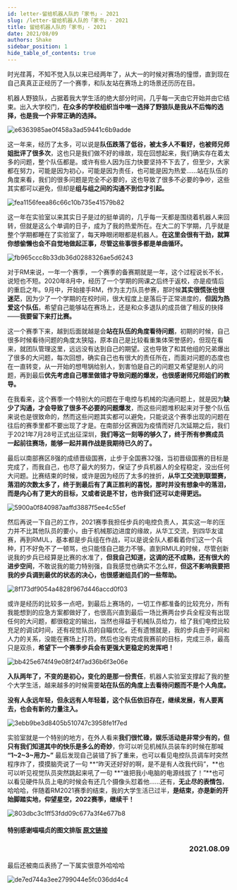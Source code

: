 ```yaml
---
id: letter-留给机器人队的「家书」- 2021
slug: /letter-留给机器人队的「家书」- 2021
title: 留给机器人队的「家书」- 2021
date: 2021/08/09
authors: Shake
sidebar_position: 1
hide_table_of_contents: true
---
```


时光荏苒，不知不觉入队以来已经两年了，从大一的时候对赛场的憧憬，直到现在自己真真正正经历了一个赛季，和队友站在赛场上的场景还历历在目。

机器人野狼队，占据着我大学生活的绝大部分时间，几乎每一天由它开始并由它结束。出入大学校门，**在众多的学校组织当中唯一选择了野狼队是我从不后悔的选择，也是我一个非常正确的选择。**

![e6363985ae0f458a3ad59441c6b9adde](https://shake-picture.oss-cn-guangzhou.aliyuncs.com/Docusaurus/docs/WildWolf/e6363985ae0f458a3ad59441c6b9adde.jpg)

这一年来，经历了太多，可以说是**队伍跌落了低谷，被太多人不看好，也被师兄师姐批评了很多次**，这也只是我们做不好的缘故，现在回想起来，我们确实存在着太多的问题，整个队伍都是。或许有些人因为压力快要坚持不下去了，但至少，大家都在努力，可能是因为初心，可能是因为责任，也可能是因为热爱......站在队伍的角度来看，我们的很多问题是完全不必要的，这也导致了很多不必要的争吵，这些其实都可以避免，但却是**组与组之间的沟通不到位才引起。**

![fea1156feea86c66c10b735e41579b82](https://shake-picture.oss-cn-guangzhou.aliyuncs.com/Docusaurus/docs/WildWolf/fea1156feea86c66c10b735e41579b82.jpg)

这一年在实验室以来其实日子是过的挺单调的，几乎每一天都是围绕着机器人来回转，但就是这么个单调的日子，成为了我的热爱所在。在大二的下学期，几乎就是整个学期都睡在了实验室了，每天睁眼闭眼都是机器人。**在这里会很有干劲，就算你想偷懒也会不自觉地做起正事，尽管这些事很多都是单曲循环。**

![fb965ccc8b33db36d0288326ae5d6243](https://shake-picture.oss-cn-guangzhou.aliyuncs.com/Docusaurus/docs/WildWolf/fb965ccc8b33db36d0288326ae5d6243.jpg)

对于RM来说，一年一个赛季，一个赛季的备赛期就是一年，这个过程说长不长，说短也不短。2020年8月中，经历了一个学期的网课之后终于返校，亦是疫情后的重启之年。9月中，开始接手RM，作为主力队员参赛，那时候**其实很慌张也很迷茫**，因为少了一个学期的在校时间，很大程度上是落后于正常进度的，**但因为热爱这个队伍**，希望自己能够站在赛场上，还是和众多退队的成员做了相反的抉择——**我要留下来打比赛。**

这一个赛季下来，越到后面就越是会**站在队伍的角度看待问题**，初期的时候，自己很多时候看待问题的角度太狭隘，原本自己是比较看重集体荣誉感的，但现在看来，就团队管理这里，远远没有达到自己的期望。这也导致了和其他组的兄弟爆出了很多的大问题，每次回想，确实自己也有很大的责任所在，而面对问题的态度也在一直转变，从一开始的想甩锅给别人，到害怕是自己的问题又希望是别人的问题，再到最后**优先考虑自己哪里做错才导致问题的爆发，也很感谢师兄师姐们的教导。**

在我看来，这个赛季一个特别大的问题在于电控与机械的沟通问题上，就是因为**缺少了沟通，才会导致了很多不必要的问题爆发**，而这些问题堆积起来对于整个队伍来说也是很致命的，然而这些问题其实都可以避免，只能说这个赛季出现的问题在往后的赛季里都不要出现了才是。在南部分区赛因为疫情而好几次延期之后，我们于2021年7月28号正式出征深圳，**我们等这一刻等的够久了，终于所有参赛成员一起前往赛场，能够一起并肩作战是我期待已久的了。**

最后以南部赛区8强的成绩晋级国赛，止步于全国赛32强，当初晋级国赛的目标是完成了，而我自己，也尽了最大的努力，保证了步兵机器人的全程稳定，没出任何大问题。比赛结束的时候，或许是因为经历了太多的挫折，**从华工交流到联盟赛，落泪的次数太多了，终于到最后有了真正胜利的喜悦，那时并没有想象中的落泪，而是内心有了更大的目标，又或者说是不甘，也许我们还可以走得更远。**

![5900a0f840987aaffd3887f5ee4c55ef](https://shake-picture.oss-cn-guangzhou.aliyuncs.com/Docusaurus/docs/WildWolf/5900a0f840987aaffd3887f5ee4c55ef.jpg)

然后再说一下自己的工作，2021赛季我担任步兵的电控负责人，其实这一年的压力并不比其他队员的要小，由于机械那边进度的缘故，从华工交流，到四华友谊赛，再到RMUL，基本都是步兵组在作战，可以是说全队人都看着你们这一个兵种，打不好免不了一顿骂，也只能怪自己能力不够。直到RMUL的时候，尽管创新说我的步兵已经算是比赛的水准了，**但我自己知道，这调的还不成熟，还有很大的进步空间**，不敢说我的能力特别强，自我感觉也确实不怎么样，**但这不影响我要把我的步兵调到最优的状态的决心，也很感谢组员们的一些帮助。**

![8f173df9054a4828f967d446accd0f03](https://shake-picture.oss-cn-guangzhou.aliyuncs.com/Docusaurus/docs/WildWolf/8f173df9054a4828f967d446accd0f03.jpg)

或许是经历的比较多一点吧，到最后上赛场的，一切工作都准备的比较充分，所有我能想到的应急方案都做好了，也很高兴直到最后一场比赛两台步兵全程没有出现任何的大问题，都很稳定的输出，当然也得益于机械队员给力，给了我们电控比较充足的调试时间，还有视觉队员的自瞄优化。还有遗憾就是，我的步兵由于时间和人力的关系，没能在赛场上打符。然后也没有完成我赛前的目标，完成三杀，最高只是双杀，**希望下一个赛季步兵会有更强大更稳定的发挥吧！**

![bb425e674f49e08f24f7ad36b6f3e06e](https://shake-picture.oss-cn-guangzhou.aliyuncs.com/Docusaurus/docs/WildWolf/bb425e674f49e08f24f7ad36b6f3e06e.jpg)

**入队两年了，不变的是初心，变化的是那一份责任**，机器人实验室支撑起了我的整个大学生活，越来越多的时候需要**站在队伍的角度上去看待问题而不是个人角度。**

**没有人永远年轻，但永远有人年轻着，这个队伍依旧存在，继续发展，有人要离去，也会有新的力量注入。**

![3ebb9be3d8405b510747c3958fe1f7ed](https://shake-picture.oss-cn-guangzhou.aliyuncs.com/Docusaurus/docs/WildWolf/3ebb9be3d8405b510747c3958fe1f7ed.jpg)

实验室就是一个特别的地方，在外人看来**我们很忙碌，娱乐活动是非常少有的，但只有我们知道其中的快乐是多么的奇妙**，你可以听见机械队员装车的时候在那喊 **“1~2~3~用力~”** 最后发现自己装错了拆了重来，也可以看见电控队员调车时突然程序炸了，摸摸脑壳说了一句 **“昨天还好好的啊，是不是有人改我代码”，**也可以听见视觉队员突然跳起来吼了一句 **“谁把我小电脑的电源线拔了！”**也可以看见硬件队员上电的时候会有还几个摄像头怼着他......还有，**无止尽的表情包**，哈哈哈，伴随着RM2021赛季的结束，我的大学生活已过半，**是结束，亦是新的开始脚踏实地，仰望星空，2022赛季，继续干！**


![803dbc3c1ff53fdd09c677a3f4e677b8](https://shake-picture.oss-cn-guangzhou.aliyuncs.com/Docusaurus/docs/WildWolf/803dbc3c1ff53fdd09c677a3f4e677b8.jpg)

#### 特别感谢喵喵贞的图文排版 [原文链接](https://mp.weixin.qq.com/s/E7ZTpqze2Qy4tWuyA8VNNg)

### <p align="right" >2021.08.09</p>

最后还被南瓜表扬了一下属实很意外哈哈哈

![de7ed744a3ee2799044e5fc036dd4c4](https://shake-picture.oss-cn-guangzhou.aliyuncs.com/Docusaurus/docs/WildWolf/de7ed744a3ee2799044e5fc036dd4c4.jpg)